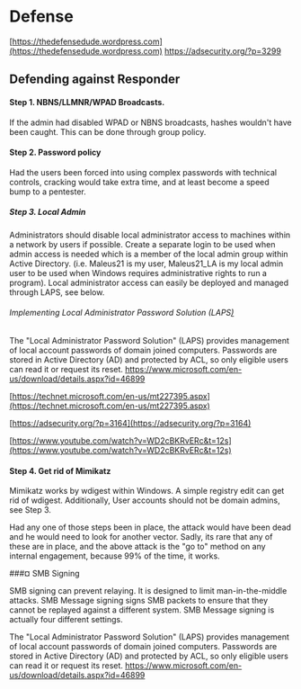 # Defense

[https://thedefensedude.wordpress.com](https://thedefensedude.wordpress.com)
https://adsecurity.org/?p=3299




## Defending against Responder

#### Step 1. NBNS/LLMNR/WPAD Broadcasts.

If the admin had disabled WPAD or NBNS broadcasts, hashes wouldn't have been caught. This can be done through group policy.

#### Step 2. Password policy

Had the users been forced into using complex passwords with technical controls, cracking would take extra time, and at least become a speed bump to a pentester.

##### Step 3. Local Admin

Administrators should disable local administrator access to machines within a network by users if possible. Create a separate login to be used when admin access is needed which is a member of the local admin group within Active Directory. \(i.e. Maleus21 is my user, Maleus21\_LA is my local admin user to be used when Windows requires administrative rights to run a program\). Local administrator access can easily be deployed and managed through LAPS, see below.

###### Implementing Local Administrator Password Solution \(LAPS[\) ](https://technet.microsoft.com/en-us/mt227395.aspx)

The "Local Administrator Password Solution" \(LAPS\) provides management of local account passwords of domain joined computers. Passwords are stored in Active Directory \(AD\) and protected by ACL, so only eligible users can read it or request its reset. https://www.microsoft.com/en-us/download/details.aspx?id=46899

[https://technet.microsoft.com/en-us/mt227395.aspx](https://technet.microsoft.com/en-us/mt227395.aspx)

[https://adsecurity.org/?p=3164](https://adsecurity.org/?p=3164)

[https://www.youtube.com/watch?v=WD2cBKRvERc&t=12s](https://www.youtube.com/watch?v=WD2cBKRvERc&t=12s)

#### Step 4. Get rid of Mimikatz

Mimikatz works by wdigest within Windows. A simple registry edit can get rid of wdigest. Additionally, User accounts should not be domain admins, see Step 3.

Had any one of those steps been in place, the attack would have been dead and he would need to look for another vector. Sadly, its rare that any of these are in place, and the above attack is the "go to" method on any internal engagement, because 99% of the time, it works.


###¤ SMB Signing

SMB signing can prevent relaying. It is designed to limit man-in-the-middle attacks. SMB Message signing signs SMB packets to ensure that they cannot be replayed against a different system. SMB Message signing is actually four different settings.

The "Local Administrator Password Solution" \(LAPS\) provides management of local account passwords of domain joined computers. Passwords are stored in Active Directory \(AD\) and protected by ACL, so only eligible users can read it or request its reset. https://www.microsoft.com/en-us/download/details.aspx?id=46899







